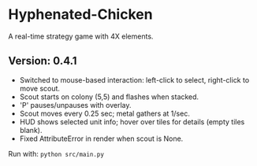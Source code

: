 # Hyphenated-Chicken
A real-time strategy game with 4X elements.

## Version: 0.4.1
- Switched to mouse-based interaction: left-click to select, right-click to move scout.
- Scout starts on colony (5,5) and flashes when stacked.
- 'P' pauses/unpauses with overlay.
- Scout moves every 0.25 sec; metal gathers at 1/sec.
- HUD shows selected unit info; hover over tiles for details (empty tiles blank).
- Fixed AttributeError in render when scout is None.

Run with: `python src/main.py`
